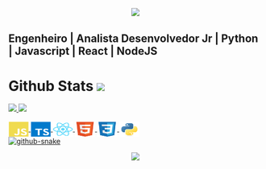 <!-- Header -->
<p align="center">
  <img src="https://capsule-render.vercel.app/api?type=waving&color=gradient&text=&height=100&section=header"/>
</p>


## Engenheiro | Analista Desenvolvedor Jr | Python | Javascript | React | NodeJS

<!-- GitHub Stats splitted in the same div -->
# <b> Github Stats </b> <img src="https://media.giphy.com/media/iY8CRBdQXODJSCERIr/giphy.gif" width="35">
<div>
<a href="https://github.com/gabrielferrazz">
<img height="180cm" src="https://github-readme-stats.vercel.app/api?username=gabrielferrazz&show_icons=true&theme=slateorange&include_all_commits=true&count_private=true"/>
<a href="https://github.com/gabrielferrazz">
<img height="180cm" src="https://github-readme-stats.vercel.app/api/top-langs/?username=gabrielferrazz&layout=compact&langs_count=16&theme=slateorange&hide"/>
</div>

<div style="display: inline_block"><br>
<img align="center" alt="gabrielferrazz-Js" height="30" width="40" src="https://raw.githubusercontent.com/devicons/devicon/master/icons/javascript/javascript-plain.svg">
<img align="center" alt="gabrielferrazz-Ts" height="30" width="40" src="https://raw.githubusercontent.com/devicons/devicon/master/icons/typescript/typescript-plain.svg">
<img align="center" alt="gabrielferrazz-React" height="30" width="40" src="https://raw.githubusercontent.com/devicons/devicon/master/icons/react/react-original.svg">
<img align="center" alt="gabrielferrazz-HTML" height="30" width="40" src="https://raw.githubusercontent.com/devicons/devicon/master/icons/html5/html5-original.svg">
<img align="center" alt="gabrielferrazz-CSS" height="30" width="40" src="https://raw.githubusercontent.com/devicons/devicon/master/icons/css3/css3-original.svg">
<img align="center" alt="gabrielferrazz-Python" height="30" width="40" src="https://raw.githubusercontent.com/devicons/devicon/master/icons/python/python-original.svg">
</div>
  
<!--  Snake SVG, generated with .github/workflows/cobrinha.yaml -->
<picture>
  <source media="(prefers-color-scheme: dark)" srcset="https://github.com/gabrielferrazz/gabrielferrazz/blob/output/github-snake-dark.svg">
  <source media="(prefers-color-scheme: light)" srcset="https://github.com/gabrielferrazz/gabrielferrazz/blob/output/github-snake.svg">
  <img alt="github-snake" src="https://github.com/gabrielferrazz/gabrielferrazz/blob/output/github-snake.svg">
</picture> 
  
 <!-- Footer -->
<p align="center">
  <img src="https://capsule-render.vercel.app/api?type=waving&color=gradient&height=100&section=footer"/>
</p>

